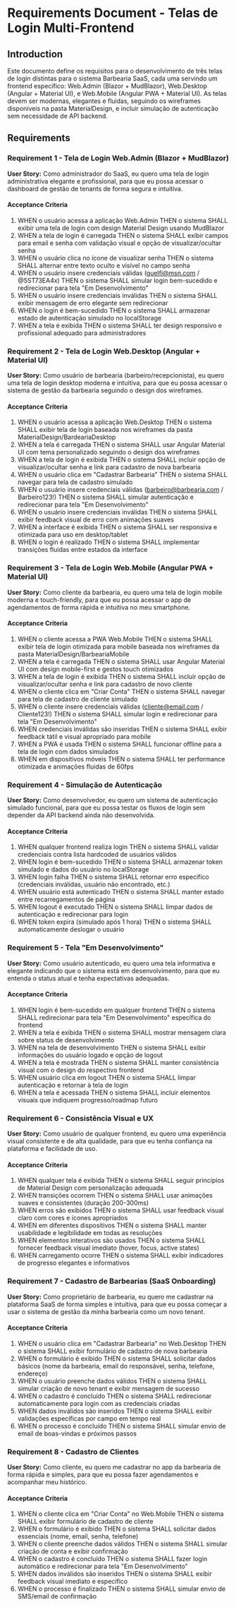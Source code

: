 # Requirements Document - Telas de Login Multi-Frontend

## Introduction

Este documento define os requisitos para o desenvolvimento de três telas de login distintas para o sistema Barbearia SaaS, cada uma servindo um frontend específico: Web.Admin (Blazor + MudBlazor), Web.Desktop (Angular + Material UI), e Web.Mobile (Angular PWA + Material UI). As telas devem ser modernas, elegantes e fluidas, seguindo os wireframes disponíveis na pasta MaterialDesign, e incluir simulação de autenticação sem necessidade de API backend.

## Requirements

### Requirement 1 - Tela de Login Web.Admin (Blazor + MudBlazor)

**User Story:** Como administrador do SaaS, eu quero uma tela de login administrativa elegante e profissional, para que eu possa acessar o dashboard de gestão de tenants de forma segura e intuitiva.

#### Acceptance Criteria

1. WHEN o usuário acessa a aplicação Web.Admin THEN o sistema SHALL exibir uma tela de login com design Material Design usando MudBlazor
2. WHEN a tela de login é carregada THEN o sistema SHALL exibir campos para email e senha com validação visual e opção de visualizar/ocultar senha
3. WHEN o usuário clica no ícone de visualizar senha THEN o sistema SHALL alternar entre texto oculto e visível no campo senha
4. WHEN o usuário insere credenciais válidas (guelfi@msn.com / @5ST73EA4x) THEN o sistema SHALL simular login bem-sucedido e redirecionar para tela "Em Desenvolvimento"
5. WHEN o usuário insere credenciais inválidas THEN o sistema SHALL exibir mensagem de erro elegante sem redirecionar
6. WHEN o login é bem-sucedido THEN o sistema SHALL armazenar estado de autenticação simulado no localStorage
7. WHEN a tela é exibida THEN o sistema SHALL ter design responsivo e profissional adequado para administradores

### Requirement 2 - Tela de Login Web.Desktop (Angular + Material UI)

**User Story:** Como usuário de barbearia (barbeiro/recepcionista), eu quero uma tela de login desktop moderna e intuitiva, para que eu possa acessar o sistema de gestão da barbearia seguindo o design dos wireframes.

#### Acceptance Criteria

1. WHEN o usuário acessa a aplicação Web.Desktop THEN o sistema SHALL exibir tela de login baseada nos wireframes da pasta MaterialDesign/BardeariaDesktop
2. WHEN a tela é carregada THEN o sistema SHALL usar Angular Material UI com tema personalizado seguindo o design dos wireframes
3. WHEN a tela de login é exibida THEN o sistema SHALL incluir opção de visualizar/ocultar senha e link para cadastro de nova barbearia
4. WHEN o usuário clica em "Cadastrar Barbearia" THEN o sistema SHALL navegar para tela de cadastro simulado
5. WHEN o usuário insere credenciais válidas (barbeiro@barbearia.com / Barbeiro123!) THEN o sistema SHALL simular autenticação e redirecionar para tela "Em Desenvolvimento"
6. WHEN o usuário insere credenciais inválidas THEN o sistema SHALL exibir feedback visual de erro com animações suaves
7. WHEN a interface é exibida THEN o sistema SHALL ser responsiva e otimizada para uso em desktop/tablet
8. WHEN o login é realizado THEN o sistema SHALL implementar transições fluidas entre estados da interface

### Requirement 3 - Tela de Login Web.Mobile (Angular PWA + Material UI)

**User Story:** Como cliente da barbearia, eu quero uma tela de login mobile moderna e touch-friendly, para que eu possa acessar o app de agendamentos de forma rápida e intuitiva no meu smartphone.

#### Acceptance Criteria

1. WHEN o cliente acessa a PWA Web.Mobile THEN o sistema SHALL exibir tela de login otimizada para mobile baseada nos wireframes da pasta MaterialDesign/BarbeariaMobile
2. WHEN a tela é carregada THEN o sistema SHALL usar Angular Material UI com design mobile-first e gestos touch otimizados
3. WHEN a tela de login é exibida THEN o sistema SHALL incluir opção de visualizar/ocultar senha e link para cadastro de novo cliente
4. WHEN o cliente clica em "Criar Conta" THEN o sistema SHALL navegar para tela de cadastro de cliente simulado
5. WHEN o cliente insere credenciais válidas (cliente@email.com / Cliente123!) THEN o sistema SHALL simular login e redirecionar para tela "Em Desenvolvimento"
6. WHEN credenciais inválidas são inseridas THEN o sistema SHALL exibir feedback tátil e visual apropriado para mobile
7. WHEN a PWA é usada THEN o sistema SHALL funcionar offline para a tela de login com dados simulados
8. WHEN em dispositivos móveis THEN o sistema SHALL ter performance otimizada e animações fluidas de 60fps

### Requirement 4 - Simulação de Autenticação

**User Story:** Como desenvolvedor, eu quero um sistema de autenticação simulado funcional, para que eu possa testar os fluxos de login sem depender da API backend ainda não desenvolvida.

#### Acceptance Criteria

1. WHEN qualquer frontend realiza login THEN o sistema SHALL validar credenciais contra lista hardcoded de usuários válidos
2. WHEN login é bem-sucedido THEN o sistema SHALL armazenar token simulado e dados do usuário no localStorage
3. WHEN login falha THEN o sistema SHALL retornar erro específico (credenciais inválidas, usuário não encontrado, etc.)
4. WHEN usuário está autenticado THEN o sistema SHALL manter estado entre recarregamentos de página
5. WHEN logout é executado THEN o sistema SHALL limpar dados de autenticação e redirecionar para login
6. WHEN token expira (simulado após 1 hora) THEN o sistema SHALL automaticamente deslogar o usuário

### Requirement 5 - Tela "Em Desenvolvimento"

**User Story:** Como usuário autenticado, eu quero uma tela informativa e elegante indicando que o sistema está em desenvolvimento, para que eu entenda o status atual e tenha expectativas adequadas.

#### Acceptance Criteria

1. WHEN login é bem-sucedido em qualquer frontend THEN o sistema SHALL redirecionar para tela "Em Desenvolvimento" específica do frontend
2. WHEN a tela é exibida THEN o sistema SHALL mostrar mensagem clara sobre status de desenvolvimento
3. WHEN na tela de desenvolvimento THEN o sistema SHALL exibir informações do usuário logado e opção de logout
4. WHEN a tela é mostrada THEN o sistema SHALL manter consistência visual com o design do respectivo frontend
5. WHEN usuário clica em logout THEN o sistema SHALL limpar autenticação e retornar à tela de login
6. WHEN a tela é acessada THEN o sistema SHALL incluir elementos visuais que indiquem progresso/roadmap futuro

### Requirement 6 - Consistência Visual e UX

**User Story:** Como usuário de qualquer frontend, eu quero uma experiência visual consistente e de alta qualidade, para que eu tenha confiança na plataforma e facilidade de uso.

#### Acceptance Criteria

1. WHEN qualquer tela é exibida THEN o sistema SHALL seguir princípios de Material Design com personalização adequada
2. WHEN transições ocorrem THEN o sistema SHALL usar animações suaves e consistentes (duração 200-300ms)
3. WHEN erros são exibidos THEN o sistema SHALL usar feedback visual claro com cores e ícones apropriados
4. WHEN em diferentes dispositivos THEN o sistema SHALL manter usabilidade e legibilidade em todas as resoluções
5. WHEN elementos interativos são usados THEN o sistema SHALL fornecer feedback visual imediato (hover, focus, active states)
6. WHEN carregamento ocorre THEN o sistema SHALL exibir indicadores de progresso elegantes e informativos

### Requirement 7 - Cadastro de Barbearias (SaaS Onboarding)

**User Story:** Como proprietário de barbearia, eu quero me cadastrar na plataforma SaaS de forma simples e intuitiva, para que eu possa começar a usar o sistema de gestão da minha barbearia como um novo tenant.

#### Acceptance Criteria

1. WHEN o usuário clica em "Cadastrar Barbearia" no Web.Desktop THEN o sistema SHALL exibir formulário de cadastro de nova barbearia
2. WHEN o formulário é exibido THEN o sistema SHALL solicitar dados básicos (nome da barbearia, email do responsável, senha, telefone, endereço)
3. WHEN o usuário preenche dados válidos THEN o sistema SHALL simular criação de novo tenant e exibir mensagem de sucesso
4. WHEN o cadastro é concluído THEN o sistema SHALL redirecionar automaticamente para login com as credenciais criadas
5. WHEN dados inválidos são inseridos THEN o sistema SHALL exibir validações específicas por campo em tempo real
6. WHEN o processo é concluído THEN o sistema SHALL simular envio de email de boas-vindas e próximos passos

### Requirement 8 - Cadastro de Clientes

**User Story:** Como cliente, eu quero me cadastrar no app da barbearia de forma rápida e simples, para que eu possa fazer agendamentos e acompanhar meu histórico.

#### Acceptance Criteria

1. WHEN o cliente clica em "Criar Conta" no Web.Mobile THEN o sistema SHALL exibir formulário de cadastro de cliente
2. WHEN o formulário é exibido THEN o sistema SHALL solicitar dados essenciais (nome, email, senha, telefone)
3. WHEN o cliente preenche dados válidos THEN o sistema SHALL simular criação de conta e exibir confirmação
4. WHEN o cadastro é concluído THEN o sistema SHALL fazer login automático e redirecionar para tela "Em Desenvolvimento"
5. WHEN dados inválidos são inseridos THEN o sistema SHALL exibir feedback visual imediato e específico
6. WHEN o processo é finalizado THEN o sistema SHALL simular envio de SMS/email de confirmação